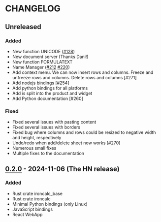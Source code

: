 # CHANGELOG

## Unreleased

### Added

- New function UNICODE ([#128](https://github.com/ironcalc/IronCalc/pull/128))
- New document server (Thanks Dani!)
- New function FORMULATEXT
- Name Manager ([#212](https://github.com/ironcalc/IronCalc/pull/212) [#220](https://github.com/ironcalc/IronCalc/pull/220))
- Add context menu. We can now insert rows and columns. Freeze and unfreeze rows and columns. Delete rows and columns [#271]
- Add nodejs bindings [#254]
- Add python bindings for all platforms
- Add is split into the product and widget
- Add Python documentation [#260]

### Fixed

- Fixed several issues with pasting content
- Fixed several issues with borders
- Fixed bug where columns and rows could be resized to negative width and height, respectively
- Undo/redo when add/delete sheet now works [#270]
- Numerous small fixes
- Multiple fixes to the documentation

## [0.2.0] - 2024-11-06 (The HN release)

### Added

- Rust crate ironcalc_base
- Rust crate ironcalc
- Minimal Python bindings (only Linux)
- JavaScript bindings
- React WebApp

[0.2.0]: https://github.com/IronCalc/ironcalc/releases/tag/v0.2.0
